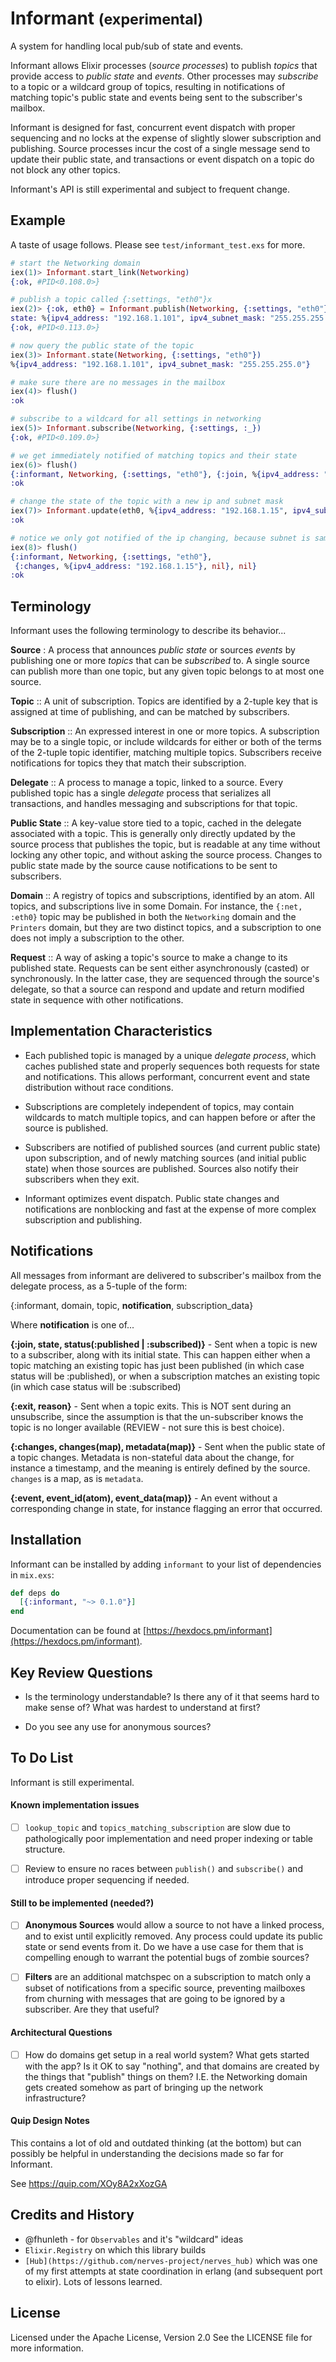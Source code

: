 # Informant <small>(experimental)</small>

A system for handling local pub/sub of state and events.

Informant allows Elixir processes (_source processes_) to publish _topics_ that
provide access to _public state_ and _events_. Other processes may _subscribe_
to a topic or a wildcard group of topics, resulting in notifications of matching
topic's public state and events being sent to the
subscriber's mailbox.  

Informant is designed for fast, concurrent event dispatch with proper sequencing
and no locks at the expense of slightly slower subscription and publishing.
Source processes incur the cost of a single message send to update their public
state, and transactions or event dispatch on a topic do not block any other topics.  

Informant's API is still experimental and subject to frequent change.

## Example

A taste of usage follows.  Please see `test/informant_test.exs` for more.

```elixir
# start the Networking domain
iex(1)> Informant.start_link(Networking)
{:ok, #PID<0.108.0>}

# publish a topic called {:settings, "eth0"}x
iex(2)> {:ok, eth0} = Informant.publish(Networking, {:settings, "eth0"},
state: %{ipv4_address: "192.168.1.101", ipv4_subnet_mask: "255.255.255.0"})
{:ok, #PID<0.113.0>}

# now query the public state of the topic
iex(3)> Informant.state(Networking, {:settings, "eth0"})
%{ipv4_address: "192.168.1.101", ipv4_subnet_mask: "255.255.255.0"}

# make sure there are no messages in the mailbox
iex(4)> flush()
:ok

# subscribe to a wildcard for all settings in networking
iex(5)> Informant.subscribe(Networking, {:settings, :_})
{:ok, #PID<0.109.0>}

# we get immediately notified of matching topics and their state
iex(6)> flush()
{:informant, Networking, {:settings, "eth0"}, {:join, %{ipv4_address: "192.168.1.101", ipv4_subnet_mask: "255.255.255.0"}, :subscribed}, nil}
:ok

# change the state of the topic with a new ip and subnet mask
iex(7)> Informant.update(eth0, %{ipv4_address: "192.168.1.15", ipv4_subnet_mask: "255.255.255.0"})
:ok

# notice we only got notified of the ip changing, because subnet is same.
iex(8)> flush()
{:informant, Networking, {:settings, "eth0"},
 {:changes, %{ipv4_address: "192.168.1.15"}, nil}, nil}
:ok
```

## Terminology

Informant uses the following terminology to describe its behavior...

**Source** : A process that announces _public state_ or sources _events_ by publishing one or more _topics_ that can be _subscribed_ to.  A single source can publish more than one topic, but any given topic belongs to at most one source.

**Topic** :: A unit of subscription. Topics are identified by a 2-tuple key that is assigned at time of publishing, and can be matched by subscribers.  

**Subscription** :: An expressed interest in one or more topics.  A subscription may be to a single topic, or include wildcards for either or both of the terms of the 2-tuple topic identifier, matching multiple topics.  Subscribers receive notifications for topics they that match their subscription.

**Delegate** :: A process to manage a topic, linked to a source.  Every published topic has a single _delegate_ process that serializes all transactions, and handles messaging and subscriptions for that topic.

**Public State** :: A key-value store tied to a topic, cached in the delegate associated with a topic.  This is generally only directly updated by the source process that publishes the topic, but is readable at any time without locking any other topic, and without asking the source process.   Changes to public state made by the source cause notifications to be sent to subscribers.

**Domain** :: A registry of topics and subscriptions, identified by an atom. All topics, and subscriptions live in some Domain.   For instance, the `{:net, :eth0}` topic may be published in both the `Networking` domain and the `Printers` domain, but they are two distinct topics, and a subscription to one does not imply a subscription to the other.  

**Request** :: A way of asking a topic's source to make a change to its published state.  Requests can be sent either asynchronously (casted) or synchronously.  In the latter case, they are sequenced through the source's delegate, so that a source can respond and update and return modified state in sequence with other notifications.

## Implementation Characteristics

- Each published topic is managed by a unique _delegate process_, which caches published state and properly sequences both requests for state and notifications.  This allows performant, concurrent event and state distribution without race conditions.

- Subscriptions are completely independent of topics, may contain wildcards to match multiple topics, and can happen before or after the source is published.

- Subscribers are notified of published sources (and current public state) upon subscription, and of newly matching sources (and initial public state)
when those sources are published. Sources also notify their subscribers when
they exit.

- Informant optimizes event dispatch. Public state changes and notifications are nonblocking and fast at the expense of more complex subscription and publishing.

## Notifications

All messages from informant are delivered to subscriber's mailbox from the
delegate process, as a 5-tuple of the form:

{:informant, domain, topic, **notification**, subscription_data}

Where **notification** is one of...

**{:join, state, status(:published | :subscribed)}** - Sent when a topic is new to a subscriber, along with its initial state.  This can happen either when a topic matching an existing topic has just been published (in which case status will be :published), or when a subscription matches an existing topic (in which case status will be :subscribed)

**{:exit, reason}** - Sent when a topic exits.  This is NOT sent during an unsubscribe, since the assumption is that the un-subscriber knows the topic is no longer available (REVIEW - not sure this is best choice).

**{:changes, changes(map), metadata(map)}** - Sent when the public state of a topic changes.  Metadata is non-stateful data about the change, for instance a timestamp, and the meaning is entirely defined by the source.  `changes` is a map, as is `metadata`.

**{:event, event_id(atom), event_data(map)}** - An event without a corresponding change in state, for instance flagging an error that occurred.

## Installation

Informant can be installed by adding `informant` to your list of dependencies in `mix.exs`:

```elixir
def deps do
  [{:informant, "~> 0.1.0"}]
end
```
Documentation can be found at [https://hexdocs.pm/informant](https://hexdocs.pm/informant).

## Key Review Questions

- Is the terminology understandable?  Is there any of it that seems hard to make sense of?  What was hardest to understand at first?

- Do you see any use for anonymous sources?

## To Do List

Informant is still experimental.

#### Known implementation issues

- [ ] `lookup_topic` and `topics_matching_subscription` are slow due to pathologically poor implementation and need proper indexing or table structure.

- [ ] Review to ensure no races between `publish()` and `subscribe()` and introduce proper sequencing if needed.

#### Still to be implemented (needed?)

- [ ] **Anonymous Sources** would allow a source to not have a linked process, and to exist until explicitly removed.  Any process could update its public state or send events from it.  Do we have a use case for them that is compelling enough to warrant the potential bugs of zombie sources?

- [ ] **Filters** are an additional matchspec on a subscription to match only a subset of notifications from a specific source, preventing mailboxes from churning with messages that are going to be ignored by a subscriber.  Are they that useful?

#### Architectural Questions

- [ ] How do domains get setup in a real world system?  What gets started
with the app?  Is it OK to say "nothing", and that domains are created by the things that "publish" things on them?  I.E. the Networking domain gets created somehow as part of bringing up the network infrastructure?

#### Quip Design Notes

This contains a lot of old and outdated thinking (at the bottom) but can possibly be helpful in understanding the decisions made so far for Informant.

See  https://quip.com/XOy8A2xXozGA  

## Credits and History

- @fhunleth - for `Observables` and it's "wildcard" ideas
- `Elixir.Registry` on which this library builds
- `[Hub](https://github.com/nerves-project/nerves_hub)` which was one of my first attempts at state coordination in erlang (and subsequent port to elixir).  Lots of lessons learned.

## License

Licensed under the Apache License, Version 2.0
See the LICENSE file for more information.
